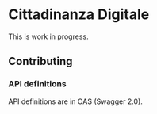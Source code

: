 # Cittadinanza Digitale

This is work in progress.

## Contributing

### API definitions

API definitions are in OAS (Swagger 2.0).

